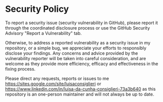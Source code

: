 # Security Policy

To report a security issue (security vulnerability in GitHub), please report it through the coordinated disclosure process or use the GitHub Security Advisory "Report a Vulnerability" tab.

Otherwise, to address a reported vulnerability as a security issue in my repository, or a simple bug, we appreciate your efforts to responsibly disclose your findings. Any concerns and advice provided by the vulnerability reporter will be taken into careful consideration, and are welcome as they provide more efficiency, efficacy and effectiveness in the fixing process.

Please direct any requests, reports or issues to me https://sites.google.com/site/luisaconsiglieri or https://www.linkedin.com/in/luisa-da-cunha-consiglieri-73a3b640
as this repository is an one-person maintainer and will not always be up to date.
